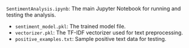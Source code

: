 `SentimentAnalysis.ipynb`: The main Jupyter Notebook for running and testing the analysis.
- `sentiment_model.pkl`: The trained model file.
- `vectorizer.pkl`: The TF-IDF vectorizer used for text preprocessing.
- `positive_examples.txt`: Sample positive text data for testing.
